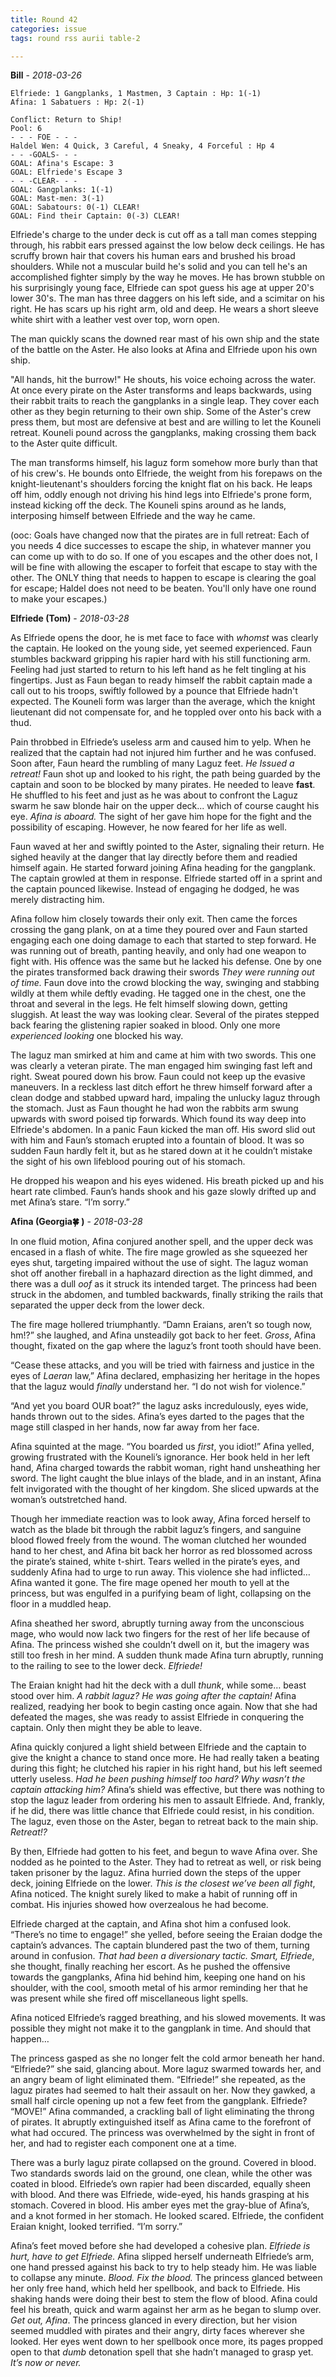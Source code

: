 ```yaml
---
title: Round 42
categories: issue
tags: round rss aurii table-2

---
```


**Bill** - *2018-03-26*

```
Elfriede: 1 Gangplanks, 1 Mastmen, 3 Captain : Hp: 1(-1)
Afina: 1 Sabatuers : Hp: 2(-1)
```

```
Conflict: Return to Ship!
Pool: 6
- - - FOE - - -
Haldel Wen: 4 Quick, 3 Careful, 4 Sneaky, 4 Forceful : Hp 4
- - -GOALS- - - 
GOAL: Afina's Escape: 3
GOAL: Elfriede's Escape 3
- - -CLEAR- - -
GOAL: Gangplanks: 1(-1) 
GOAL: Mast-men: 3(-1)
GOAL: Sabatours: 0(-1) CLEAR!
GOAL: Find their Captain: 0(-3) CLEAR!
```

Elfriede's charge to the under deck is cut off as a tall man comes stepping through, his rabbit ears pressed against the low below deck ceilings. He has scruffy brown hair that covers his human ears and brushed his broad shoulders. While not a muscular build he's solid and you can tell he's an accomplished fighter simply by the way he moves. He has brown stubble on  his surprisingly young face, Elfriede can spot guess his age at upper 20's lower 30's. The man has three daggers on his left side, and a scimitar on his right. He has scars up his right arm, old and deep. He wears a short sleeve white shirt with a leather vest over top, worn open. 

The man quickly scans the downed rear mast of his own ship and the state of the battle on the Aster. He also looks at Afina and Elfriede upon his own ship.

"All hands, hit the burrow!" He shouts, his voice echoing across the water. At once every pirate on the Aster transforms and leaps backwards, using their rabbit traits to reach the gangplanks in a single leap. They cover each other as they begin returning to their own ship. Some of the Aster's crew press them, but most are defensive at best and are willing to let the Kouneli retreat. Kouneli pound across the gangplanks, making crossing them back to the Aster quite difficult.

The man transforms himself, his laguz form somehow more burly than that of his crew's. He bounds onto Elfriede, the weight from his forepaws on the knight-lieutenant's shoulders forcing the knight flat on his back. He leaps off him, oddly enough not driving his hind legs into Elfriede's prone form, instead kicking off the deck. The Kouneli spins around as he lands, interposing himself between Elfriede and the way he came. 

(ooc: Goals have changed now that the pirates are in full retreat: Each of you needs 4 dice successes to escape the ship, in whatever manner you can come up with to do so. If one of you escapes and the other does not, I will be fine with allowing the escaper to forfeit that escape to stay with the other. The ONLY thing that needs to happen to escape is clearing the goal for escape; Haldel does not need to be beaten. You'll only have one round to make your escapes.)

**Elfriede (Tom)** - *2018-03-28*

As Elfriede opens the door, he is met face to face with *whomst* was clearly the captain. He looked on the young side, yet seemed experienced. Faun stumbles backward gripping his rapier hard with his still functioning arm. Feeling had just started to return to his left hand as he felt tingling at his fingertips. Just as Faun began to ready himself the rabbit captain made a call out to his troops, swiftly followed by a pounce that Elfriede hadn't expected. The Kouneli form was larger than the average, which the knight lieutenant did not compensate for, and he toppled over onto his back with a thud.


Pain throbbed in Elfriede’s useless arm and caused him to yelp. When he realized that the captain had not injured him further and he was confused. Soon after, Faun heard the rumbling of many Laguz feet. *He Issued a retreat!* Faun shot up and looked to his right, the path being guarded by the captain and soon to be blocked by many pirates. He needed to leave **fast**. He shuffled to his feet and just as he was about to confront the Laguz swarm he saw blonde hair on the upper deck... which of course caught his eye. *Afina is aboard.* The sight of her gave him hope for the fight and the possibility of escaping. However, he now feared for her life as well. 

Faun waved at her and swiftly pointed to the Aster, signaling their return. He sighed heavily at the danger that lay directly before them and readied himself again. He started forward joining Afina heading for the gangplank. The captain growled at them in response. Elfriede started off in a sprint and the captain pounced likewise. Instead of engaging he dodged, he was merely distracting him.

Afina follow him closely towards their only exit. Then came the forces crossing the gang plank, on at a time they poured over and Faun started engaging each one doing damage to each that started to step forward. He was running out of breath, panting heavily, and only had one weapon to fight with. His offence was the same but he lacked his defense. One by one the pirates transformed back drawing their swords *They were running out of time.* Faun dove into the crowd blocking the way, swinging and stabbing wildly at them while deftly evading. He tagged one in the chest, one the throat and several in the legs. He felt himself slowing down, getting sluggish. At least the way was looking clear. Several of the pirates stepped back fearing the glistening rapier soaked in blood. Only one more *experienced looking* one blocked his way.

The laguz man smirked at him and came at him with two swords. This one was clearly a veteran pirate. The man engaged him swinging fast left and right. Sweat poured down his brow. Faun could not keep up the evasive maneuvers. In a reckless last ditch effort he threw himself forward after a clean dodge and stabbed upward hard, impaling the unlucky laguz through the stomach. Just as Faun thought he had won the rabbits arm swung upwards with sword poised tip forwards. Which found its way deep into Elfriede's abdomen. In a panic Faun kicked the man off. His sword slid out with him and Faun’s stomach erupted into a fountain of blood. It was so sudden Faun hardly felt it, but as he stared down at it he couldn’t mistake the sight of his own lifeblood pouring out of his stomach. 

He dropped his weapon and his eyes widened. His breath picked up and his heart rate climbed. Faun’s hands shook and his gaze slowly drifted up and met Afina’s stare. “I’m sorry.”

**Afina (Georgia🍀 )** - *2018-03-28*

In one fluid motion, Afina conjured another spell, and the upper deck was encased in a flash of white. The fire mage growled as she squeezed her eyes shut, targeting impaired without the use of sight. The laguz woman shot off another fireball in a haphazard direction as the light dimmed, and there was a dull _oof_ as it struck its intended target. The princess had been struck in the abdomen, and tumbled backwards, finally striking the rails that separated the upper deck from the lower deck. 

The fire mage hollered triumphantly. “Damn Eraians, aren’t so tough now, hm!?” she laughed, and Afina unsteadily got back to her feet. _Gross_, Afina thought, fixated on the gap where the laguz’s front tooth should have been. 

“Cease these attacks, and you will be tried with fairness and justice in the eyes of _Laeran_ law,” Afina declared, emphasizing her heritage in the hopes that the laguz would _finally_ understand her. “I do not wish for violence.”

“And yet you board OUR boat?” the laguz asks incredulously, eyes wide, hands thrown out to the sides. Afina’s eyes darted to the pages that the mage still clasped in her hands, now far away from her face. 

Afina squinted at the mage. “You boarded us _first_, you idiot!” Afina yelled, growing frustrated with the Kouneli’s ignorance. Her book held in her left hand, Afina charged towards the rabbit woman, right hand unsheathing her sword. The light caught the blue inlays of the blade, and in an instant, Afina felt invigorated with the thought of her kingdom. She sliced upwards at the woman’s outstretched hand. 

Though her immediate reaction was to look away, Afina forced herself to watch as the blade bit through the rabbit laguz’s fingers, and sanguine blood flowed freely from the wound. The woman clutched her wounded hand to her chest, and Afina bit back her horror as red blossomed across the pirate’s stained, white t-shirt. Tears welled in the pirate’s eyes, and suddenly Afina had to urge to run away. This violence she had inflicted… Afina wanted it gone. The fire mage opened her mouth to yell at the princess, but was engulfed in a purifying beam of light, collapsing on the floor in a muddled heap. 

Afina sheathed her sword, abruptly turning away from the unconscious mage, who would now lack two fingers for the rest of her life because of Afina. The princess wished she couldn’t dwell on it, but the imagery was still too fresh in her mind. A sudden thunk made Afina turn abruptly, running to the railing to see to the lower deck. _Elfriede!_

The Eraian knight had hit the deck with a dull _thunk_, while some… beast stood over him. _A rabbit laguz? He was going after the captain!_ Afina realized, readying her book to begin casting once again. Now that she had defeated the mages, she was ready to assist Elfriede in conquering the captain. Only then might they be able to leave.

Afina quickly conjured a light shield between Elfriede and the captain to give the knight a chance to stand once more. He had really taken a beating during this fight; he clutched his rapier in his right hand, but his left seemed utterly useless. _Had he been pushing himself too hard? Why wasn’t the captain attacking him?_ Afina’s shield was effective, but there was nothing to stop the laguz leader from ordering his men to assault Elfriede. And, frankly, if he did, there was little chance that Elfriede could resist, in his condition. The laguz, even those on the Aster, began to retreat back to the main ship. _Retreat!?_

By then, Elfriede had gotten to his feet, and begun to wave Afina over. She nodded as he pointed to the Aster. They had to retreat as well, or risk being taken prisoner by the laguz. Afina hurried down the steps of the upper deck, joining Elfriede on the lower. _This is the closest we’ve been all fight_, Afina noticed. The knight surely liked to make a habit of running off in combat. His injuries showed how overzealous he had become.

Elfriede charged at the captain, and Afina shot him a confused look. “There’s no time to engage!” she yelled, before seeing the Eraian dodge the captain’s advances.  The captain blundered past the two of them, turning around in confusion. _That had been a diversionary tactic. Smart, Elfriede_, she thought, finally reaching her escort. As he pushed the offensive towards the gangplanks, Afina hid behind him, keeping one hand on his shoulder, with the cool, smooth metal of his armor reminding her that he was present while she fired off miscellaneous light spells. 

Afina noticed Elfriede’s ragged breathing, and his slowed movements. It was possible they might not make it to the gangplank in time. And should that happen… 

The princess gasped as she no longer felt the cold armor beneath her hand. “Elfriede?” she said, glancing about. More laguz swarmed towards her, and an angry beam of light eliminated them. “Elfriede!” she repeated, as the laguz pirates had seemed to halt their assault on her. Now they gawked, a small half circle opening up not a few feet from the gangplank. Elfriede? “MOVE!” Afina commanded, a crackling ball of light eliminating the throng of pirates. It abruptly extinguished itself as Afina came to the forefront of what had occured. The princess was overwhelmed by the sight in front of her, and had to register each component one at a time.

There was a burly laguz pirate collapsed on the ground. Covered in blood. Two standards swords laid on the ground, one clean, while the other was coated in blood. Elfriede’s own rapier had been discarded, equally sheen with blood. And there was Elfriede, wide-eyed, his hands grasping at his stomach. Covered in blood. His amber eyes met the gray-blue of Afina’s, and a knot formed in her stomach. He looked scared. Elfriede, the confident Eraian knight, looked terrified. “I’m sorry.”

Afina’s feet moved before she had developed a cohesive plan. _Elfriede is hurt, have to get Elfriede._ Afina slipped herself underneath Elfriede’s arm, one hand pressed against his back to try to help steady him. He was liable to collapse any minute. _Blood. Fix the blood._ The princess glanced between her only free hand, which held her spellbook, and back to Elfriede. His shaking hands were doing their best to stem the flow of blood. Afina could feel his breath, quick and warm against her arm as he began to slump over. _Get out, Afina_. The princess glanced in every direction, but her vision seemed muddled with pirates and their angry, dirty faces wherever she looked. Her eyes went down to her spellbook once more, its pages propped open to that _dumb_ detonation spell that she hadn’t managed to grasp yet. _It’s now or never._



<!-- re.findall('a.*?(?=a|$)', t+'x') -->